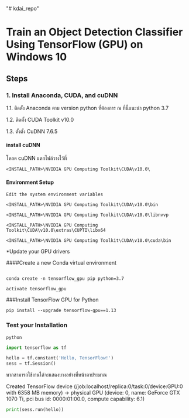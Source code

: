 "# kdai_repo" 
# Train an Object Detection Classifier Using TensorFlow (GPU) on Windows 10

## Steps
### 1. Install Anaconda, CUDA, and cuDNN 
  1.1. ติดตั้ง Anaconda ตาม version python ที่ต้องการ ณ ที่นี้แนะนำ python 3.7
  
  1.2. ติดตั้ง CUDA Toolkit v10.0
  
  1.3. ตั้งตั้ง CuDNN 7.6.5
  
  #### install cuDNN
  โหลด cuDNN แตกไฟล์วางไว้ที่ 
  
  ```<INSTALL_PATH>\NVIDIA GPU Computing Toolkit\CUDA\v10.0\```
  
  #### Environment Setup
    Edit the system environment variables
```
<INSTALL_PATH>\NVIDIA GPU Computing Toolkit\CUDA\v10.0\bin
    
<INSTALL_PATH>\NVIDIA GPU Computing Toolkit\CUDA\v10.0\libnvvp

<INSTALL_PATH>\NVIDIA GPU Computing Toolkit\CUDA\v10.0\extras\CUPTI\libx64

<INSTALL_PATH>\NVIDIA GPU Computing Toolkit\CUDA\v10.0\cuda\bin

```

*Update your GPU drivers

####Create a new Conda virtual environment

```

conda create -n tensorflow_gpu pip python=3.7

```
```
activate tensorflow_gpu
```

###Install TensorFlow GPU for Python
 ```
 pip install --upgrade tensorflow-gpu==1.13
 ```

### Test your Installation

```
python
```

```python
import tensorflow as tf
```

```python
hello = tf.constant('Hello, TensorFlow!')
sess = tf.Session()
```
หากสามารถใช้งานได้จะแสดงบางอย่างที่หน้าตาประมาณ

Created TensorFlow device (/job:localhost/replica:0/task:0/device:GPU:0 with 6358 MB memory) -> physical GPU (device: 0, name: GeForce GTX 1070 Ti, pci bus id: 0000:01:00.0, compute capability: 6.1)


```python
print(sess.run(hello))
```



